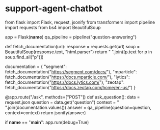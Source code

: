 # support-agent-chatbot
from flask import Flask, request, jsonify
from transformers import pipeline
import requests
from bs4 import BeautifulSoup

app = Flask(__name__)
qa_pipeline = pipeline("question-answering")

def fetch_documentation(url):
    response = requests.get(url)
    soup = BeautifulSoup(response.text, "html.parser")
    return " ".join([p.text for p in soup.find_all("p")])

documentation = {
    "segment": fetch_documentation("https://segment.com/docs/"),
    "mparticle": fetch_documentation("https://docs.mparticle.com/"),
    "lytics": fetch_documentation("https://docs.lytics.com/"),
    "zeotap": fetch_documentation("https://docs.zeotap.com/home/en-us/")
}

@app.route("/ask", methods=["POST"])
def ask_question():
    data = request.json
    question = data.get("question")
    context = " ".join(documentation.values())
    answer = qa_pipeline(question=question, context=context)
    return jsonify(answer)

if __name__ == "__main__":
    app.run(debug=True)
